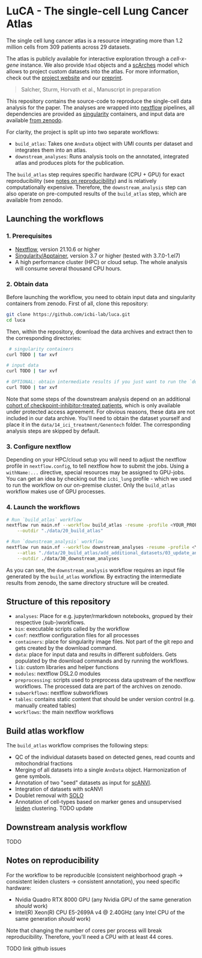 # LuCA - The single-cell **Lu**ng **C**ancer **A**tlas

The single cell lung cancer atlas is a resource integrating more than 1.2 million cells from 309 patients across 29 datasets. 

The atlas is publicly available for interactive exploration through a *cell-x-gene* instance. We also provide 
`h5ad` objects and a [scArches](https://scarches.readthedocs.io/en/latest/) model which allows to project custom datasets
into the atlas. For more information, check out the [project website](https://luca.icbi.at) and our [preprint](TODO). 

> Salcher, Sturm, Horvath et al., Manuscript in preparation


This repository contains the source-code to reproduce the single-cell data analysis for the paper. 
The analyses are wrapped into [nextflow](https://github.com/nextflow-io/nextflow/) pipelines, all dependencies are 
provided as [singularity](https://sylabs.io/guides/3.0/user-guide/quick_start.html) containers, and input data are
available [from zenodo](https://doi.org/10.5281/zenodo.6411868).

For clarity, the project is split up into two separate workflows: 

 * `build_atlas`: Takes one `AnnData` object with UMI counts per dataset and integrates them into an atlas. 
 * `downstream_analyses`: Runs analysis tools on the annotated, integrated atlas and produces plots for the publication. 

The `build_atlas` step requires specific hardware (CPU + GPU) for exact reproducibility 
(see [notes on reproducibility](#notes-on-reproducibility)) and is relatively computationally 
expensive. Therefore, the `downstream_analysis` step can also operate on pre-computed results of the `build_atlas` step, 
which are available from zenodo. 

## Launching the workflows

### 1. Prerequisites

* [Nextflow](https://www.nextflow.io/index.html#GetStarted), version 21.10.6 or higher
* [Singularity/Apptainer](https://apptainer.org/), version 3.7 or higher (tested with 3.7.0-1.el7)
* A high performance cluster (HPC) or cloud setup. The whole analysis will consume several thousand CPU hours. 
 
### 2. Obtain data

Before launching the workflow, you need to obtain input data and singularity containers from zenodo. 
First of all, clone this repository:

```bash
git clone https://github.com/icbi-lab/luca.git
cd luca
 ```

Then, within the repository, download the data archives and extract then to the corresponding directories: 

```bash
 # singularity containers
curl TODO | tar xvf

# input data
curl TODO | tar xvf

# OPTIONAL: obtain intermediate results if you just want to run the `downstream_analysis` workflow
curl TODO | tar xvf
```

Note that some steps of the downstream analysis depend on an additional [cohort of checkpoint-inhibitor-treated patients](https://ega-archive.org/studies/EGAS00001005013), which is only available under protected access agreement. For obvious reasons, these data 
are not included in our data archive. You'll need to obtain the dataset yourself and place it in the `data/14_ici_treatment/Genentech` folder. 
The corresponding analysis steps are skipped by default. 

### 3. Configure nextflow

Depending on your HPC/cloud setup you will need to adjust the nextflow profile in `nextflow.config`, to tell 
nextflow how to submit the jobs. Using a `withName:...` directive, special 
resources may be assigned to GPU-jobs. You can get an idea by checking out the `icbi_lung` profile - which we used to run the 
workflow on our on-premise cluster. Only the `build_atlas` workflow makes use of GPU processes. 

### 4. Launch the workflows

```bash
# Run `build_atlas` workflow
nextflow run main.nf --workflow build_atlas -resume -profile <YOUR_PROFILE> \
    --outdir "./data/20_build_atlas"

# Run `downstream_analysis` workflow
nextflow run main.nf --workflow downstream_analyses -resume -profile <YOUR_PROFILE> \
    --atlas "./data/20_build_atlas/add_additional_datasets/03_update_annotation/artifacts/full_atlas_merged.h5ad" \
    --outdir ./data/30_downstream_analyses 
```

As you can see, the `downstream_analysis` workflow requires an input file generated by the `build_atlas` workflow. 
By extracting the intermediate results from zenodo, the same directory structure will be created. 

## Structure of this repository

* `analyses`: Place for e.g. jupyter/rmarkdown notebooks, gropued by their respective (sub-)workflows. 
* `bin`: executable scripts called by the workflow
* `conf`: nextflow configuration files for all processes
* `containers`: place for singularity image files. Not part of the git repo and gets created by the download command. 
* `data`: place for input data and results in different subfolders. Gets populated by the download commands and by running the workflows. 
* `lib`: custom libraries and helper functions
* `modules`: nextflow DSL2.0 modules
* `preprocessing`: scripts used to preprocess data upstream of the nextflow workflows. The processed data are part of the archives on zenodo. 
* `subworkflows`: nextflow subworkflows
* `tables`: contains static content that should be under version control (e.g. manually created tables) 
* `workflows`: the main nextflow workflows


## Build atlas workflow

The `build_atlas` workflow comprises the following steps: 
  * QC of the individual datasets based on detected genes, read counts and mitochondrial fractions
  * Merging of all datasets into a single `AnnData` object. Harmonization of gene symbols. 
  * Annotation of two "seed" datasets as input for [scANVI](https://scarches.readthedocs.io/en/latest/scanvi_surgery_pipeline.html).
  * Integration of datasets with scANVI
  * Doublet removal with [SOLO](https://docs.scvi-tools.org/en/stable/api/reference/scvi.external.SOLO.html)
  * Annotation of cell-types based on marker genes and unsupervised [leiden](https://scanpy.readthedocs.io/en/stable/generated/scanpy.tl.leiden.html) clustering.
TODO update

## Downstream analysis workflow

TODO 

## Notes on reproducibility

For the workflow to be reproducible (consistent neighborhood graph -> consistent leiden clusters -> consistent annotation), you need specific hardware: 
   * Nvidia Quadro RTX 8000 GPU (any Nvidia GPU of the same generation *should* work)
   * Intel(R) Xeon(R) CPU E5-2699A v4 @ 2.40GHz (any Intel CPU of the same generation *should* work)

Note that changing the number of cores per process will break reproducibility. Therefore, you'll need a CPU with at least 44 cores. 

TODO link github issues



